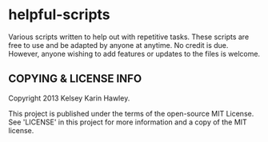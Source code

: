 helpful-scripts
===============

Various scripts written to help out with repetitive tasks.
These scripts are free to use and be adapted by anyone at anytime.
No credit is due.
However, anyone wishing to add features or updates to the files is welcome.

COPYING & LICENSE INFO
----------------------

Copyright 2013 Kelsey Karin Hawley.

This project is published under the terms of the open-source MIT License. See 'LICENSE' in this project for more information and a copy of the MIT license.
